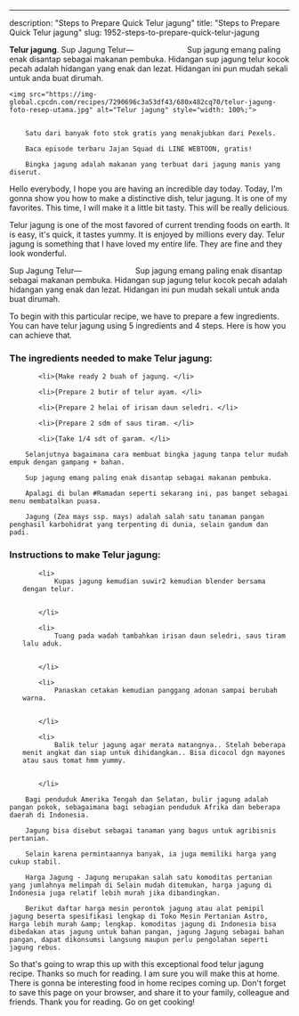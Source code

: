 ---
description: "Steps to Prepare Quick Telur jagung"
title: "Steps to Prepare Quick Telur jagung"
slug: 1952-steps-to-prepare-quick-telur-jagung

<p>
	<strong>Telur jagung</strong>. 
	Sup Jagung Telur—⠀⠀⠀⠀⠀⠀⠀⠀⠀ Sup jagung emang paling enak disantap sebagai makanan pembuka. Hidangan sup jagung telur kocok pecah adalah hidangan yang enak dan lezat. Hidangan ini pun mudah sekali untuk anda buat dirumah.
</p>
<p>
	
	<img src="https://img-global.cpcdn.com/recipes/7290696c3a53df43/680x482cq70/telur-jagung-foto-resep-utama.jpg" alt="Telur jagung" style="width: 100%;">
	
	
		Satu dari banyak foto stok gratis yang menakjubkan dari Pexels.
	
		Baca episode terbaru Jajan Squad di LINE WEBTOON, gratis!
	
		Bingka jagung adalah makanan yang terbuat dari jagung manis yang diserut.
	
</p>
<p>
	Hello everybody, I hope you are having an incredible day today. Today, I'm gonna show you how to make a distinctive dish, telur jagung. It is one of my favorites. This time, I will make it a little bit tasty. This will be really delicious.
</p>
	
<p>
	Telur jagung is one of the most favored of current trending foods on earth. It is easy, it's quick, it tastes yummy. It is enjoyed by millions every day. Telur jagung is something that I have loved my entire life. They are fine and they look wonderful.
</p>
<p>
	Sup Jagung Telur—⠀⠀⠀⠀⠀⠀⠀⠀⠀ Sup jagung emang paling enak disantap sebagai makanan pembuka. Hidangan sup jagung telur kocok pecah adalah hidangan yang enak dan lezat. Hidangan ini pun mudah sekali untuk anda buat dirumah.
</p>

<p>
To begin with this particular recipe, we have to prepare a few ingredients. You can have telur jagung using 5 ingredients and 4 steps. Here is how you can achieve that.
</p>

<h3>The ingredients needed to make Telur jagung:</h3>

<ol>
	
		<li>{Make ready 2 buah of jagung. </li>
	
		<li>{Prepare 2 butir of telur ayam. </li>
	
		<li>{Prepare 2 helai of irisan daun seledri. </li>
	
		<li>{Prepare 2 sdm of saus tiram. </li>
	
		<li>{Take 1/4 sdt of garam. </li>
	
</ol>
<p>
	
		Selanjutnya bagaimana cara membuat bingka jagung tanpa telur mudah empuk dengan gampang + bahan.
	
		Sup jagung emang paling enak disantap sebagai makanan pembuka.
	
		Apalagi di bulan #Ramadan seperti sekarang ini, pas banget sebagai menu membatalkan puasa.
	
		Jagung (Zea mays ssp. mays) adalah salah satu tanaman pangan penghasil karbohidrat yang terpenting di dunia, selain gandum dan padi.
	
</p>

<h3>Instructions to make Telur jagung:</h3>

<ol>
	
		<li>
			Kupas jagung kemudian suwir2 kemudian blender bersama dengan telur.
			
			
		</li>
	
		<li>
			Tuang pada wadah tambahkan irisan daun seledri, saus tiram lalu aduk.
			
			
		</li>
	
		<li>
			Panaskan cetakan kemudian panggang adonan sampai berubah warna.
			
			
		</li>
	
		<li>
			Balik telur jagung agar merata matangnya.. Stelah beberapa menit angkat dan siap untuk dihidangkan.. Bisa dicocol dgn mayones atau saus tomat hmm yummy.
			
			
		</li>
	
</ol>

<p>
	
		Bagi penduduk Amerika Tengah dan Selatan, bulir jagung adalah pangan pokok, sebagaimana bagi sebagian penduduk Afrika dan beberapa daerah di Indonesia.
	
		Jagung bisa disebut sebagai tanaman yang bagus untuk agribisnis pertanian.
	
		Selain karena permintaannya banyak, ia juga memiliki harga yang cukup stabil.
	
		Harga Jagung - Jagung merupakan salah satu komoditas pertanian yang jumlahnya melimpah di Selain mudah ditemukan, harga jagung di Indonesia juga relatif lebih murah jika dibandingkan.
	
		Berikut daftar harga mesin perontok jagung atau alat pemipil jagung beserta spesifikasi lengkap di Toko Mesin Pertanian Astro, Harga lebih murah &amp; lengkap. komoditas jagung di Indonesia bisa dibedakan atas jagung untuk bahan pangan, jagung Jagung sebagai bahan pangan, dapat dikonsumsi langsung maupun perlu pengolahan seperti jagung rebus.
	
</p>

<p>
	So that's going to wrap this up with this exceptional food telur jagung recipe. Thanks so much for reading. I am sure you will make this at home. There is gonna be interesting food in home recipes coming up. Don't forget to save this page on your browser, and share it to your family, colleague and friends. Thank you for reading. Go on get cooking!
</p>
